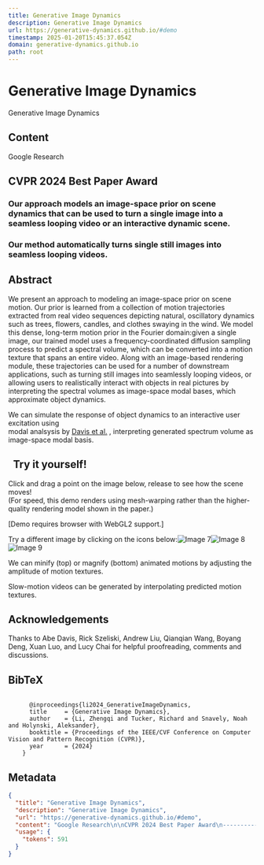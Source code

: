 ```yaml
---
title: Generative Image Dynamics
description: Generative Image Dynamics
url: https://generative-dynamics.github.io/#demo
timestamp: 2025-01-20T15:45:37.054Z
domain: generative-dynamics.github.io
path: root
---
```


# Generative Image Dynamics


Generative Image Dynamics


## Content

Google Research

CVPR 2024 Best Paper Award
--------------------------

### Our approach models an image-space prior on scene dynamics that can be used to turn a single image into a seamless looping video or an interactive dynamic scene.

### Our method automatically turns single still images into seamless looping videos.

Abstract
--------

We present an approach to modeling an image-space prior on scene motion. Our prior is learned from a collection of motion trajectories extracted from real video sequences depicting natural, oscillatory dynamics such as trees, flowers, candles, and clothes swaying in the wind. We model this dense, long-term motion prior in the Fourier domain:given a single image, our trained model uses a frequency-coordinated diffusion sampling process to predict a spectral volume, which can be converted into a motion texture that spans an entire video. Along with an image-based rendering module, these trajectories can be used for a number of downstream applications, such as turning still images into seamlessly looping videos, or allowing users to realistically interact with objects in real pictures by interpreting the spectral volumes as image-space modal bases, which approximate object dynamics.

  

  

We can simulate the response of object dynamics to an interactive user excitation using  
modal analsysis by [Davis et al.](http://www.interactivedynamicvideo.com/ISMB_Davis_2015.pdf) , interpreting generated spectrum volume as image-space modal basis.

  Try it yourself!  
--------------------

Click and drag a point on the image below, release to see how the scene moves!  
(For speed, this demo renders using mesh-warping rather than the higher-quality rendering model shown in the paper.)

\[Demo requires browser with WebGL2 support.\]

  
Try a different image by clicking on the icons below:![Image 7](https://generative-dynamics.github.io/static/images/rose/image.png)![Image 8](https://generative-dynamics.github.io/static/images/flower/image.png)![Image 9](https://generative-dynamics.github.io/static/images/tree2/image.png)

We can minify (top) or magnify (bottom) animated motions by adjusting the amplitude of motion textures.

  

Slow-motion videos can be generated by interpolating predicted motion textures.

  

Acknowledgements
----------------

Thanks to Abe Davis, Rick Szeliski, Andrew Liu, Qianqian Wang, Boyang Deng, Xuan Luo, and Lucy Chai for helpful proofreading, comments and discussions.

  

BibTeX
------

```

      @inproceedings{li2024_GenerativeImageDynamics,
      title     = {Generative Image Dynamics},
      author    = {Li, Zhengqi and Tucker, Richard and Snavely, Noah and Holynski, Aleksander},
      booktitle = {Proceedings of the IEEE/CVF Conference on Computer Vision and Pattern Recognition (CVPR)},
      year      = {2024}
    }
```

## Metadata

```json
{
  "title": "Generative Image Dynamics",
  "description": "Generative Image Dynamics",
  "url": "https://generative-dynamics.github.io/#demo",
  "content": "Google Research\n\nCVPR 2024 Best Paper Award\n--------------------------\n\n### Our approach models an image-space prior on scene dynamics that can be used to turn a single image into a seamless looping video or an interactive dynamic scene.\n\n### Our method automatically turns single still images into seamless looping videos.\n\nAbstract\n--------\n\nWe present an approach to modeling an image-space prior on scene motion. Our prior is learned from a collection of motion trajectories extracted from real video sequences depicting natural, oscillatory dynamics such as trees, flowers, candles, and clothes swaying in the wind. We model this dense, long-term motion prior in the Fourier domain:given a single image, our trained model uses a frequency-coordinated diffusion sampling process to predict a spectral volume, which can be converted into a motion texture that spans an entire video. Along with an image-based rendering module, these trajectories can be used for a number of downstream applications, such as turning still images into seamlessly looping videos, or allowing users to realistically interact with objects in real pictures by interpreting the spectral volumes as image-space modal bases, which approximate object dynamics.\n\n  \n\n  \n\nWe can simulate the response of object dynamics to an interactive user excitation using  \nmodal analsysis by [Davis et al.](http://www.interactivedynamicvideo.com/ISMB_Davis_2015.pdf) , interpreting generated spectrum volume as image-space modal basis.\n\n  Try it yourself!  \n--------------------\n\nClick and drag a point on the image below, release to see how the scene moves!  \n(For speed, this demo renders using mesh-warping rather than the higher-quality rendering model shown in the paper.)\n\n\\[Demo requires browser with WebGL2 support.\\]\n\n  \nTry a different image by clicking on the icons below:![Image 7](https://generative-dynamics.github.io/static/images/rose/image.png)![Image 8](https://generative-dynamics.github.io/static/images/flower/image.png)![Image 9](https://generative-dynamics.github.io/static/images/tree2/image.png)\n\nWe can minify (top) or magnify (bottom) animated motions by adjusting the amplitude of motion textures.\n\n  \n\nSlow-motion videos can be generated by interpolating predicted motion textures.\n\n  \n\nAcknowledgements\n----------------\n\nThanks to Abe Davis, Rick Szeliski, Andrew Liu, Qianqian Wang, Boyang Deng, Xuan Luo, and Lucy Chai for helpful proofreading, comments and discussions.\n\n  \n\nBibTeX\n------\n\n```\n\n      @inproceedings{li2024_GenerativeImageDynamics,\n      title     = {Generative Image Dynamics},\n      author    = {Li, Zhengqi and Tucker, Richard and Snavely, Noah and Holynski, Aleksander},\n      booktitle = {Proceedings of the IEEE/CVF Conference on Computer Vision and Pattern Recognition (CVPR)},\n      year      = {2024}\n    }\n```",
  "usage": {
    "tokens": 591
  }
}
```
